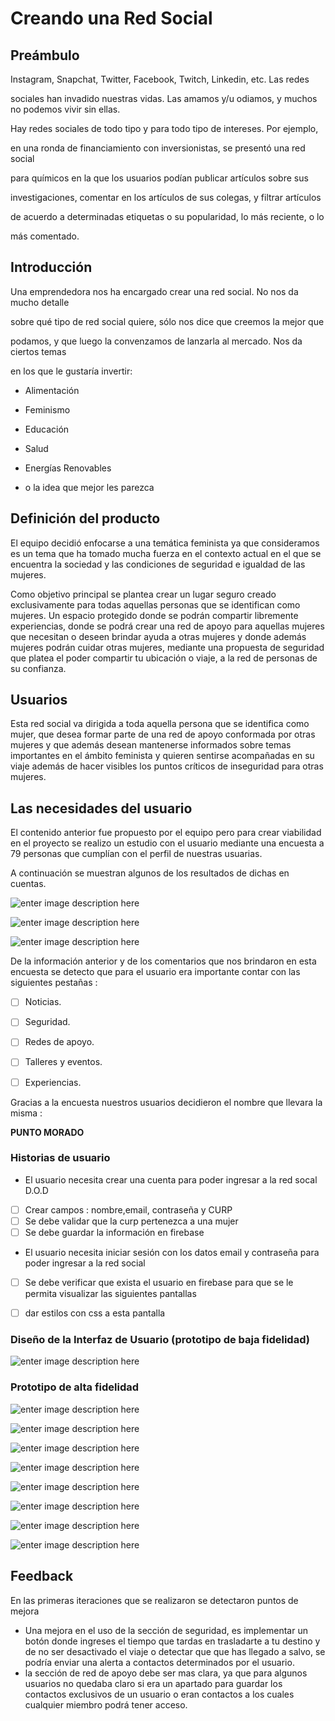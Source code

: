 # Creando una Red Social

  

## Preámbulo

  

Instagram, Snapchat, Twitter, Facebook, Twitch, Linkedin, etc. Las redes

sociales han invadido nuestras vidas. Las amamos y/u odiamos, y muchos no podemos vivir sin ellas.

  

Hay redes sociales de todo tipo y para todo tipo de intereses. Por ejemplo,

en una ronda de financiamiento con inversionistas, se presentó una red social

para químicos en la que los usuarios podían publicar artículos sobre sus

investigaciones, comentar en los artículos de sus colegas, y filtrar artículos

de acuerdo a determinadas etiquetas o su popularidad, lo más reciente, o lo

más comentado.

  

## Introducción

  

Una emprendedora nos ha encargado crear una red social. No nos da mucho detalle

sobre qué tipo de red social quiere, sólo nos dice que creemos la mejor que

podamos, y que luego la convenzamos de lanzarla al mercado. Nos da ciertos temas

en los que le gustaría invertir:

  

* Alimentación

* Feminismo

* Educación

* Salud

* Energías Renovables

* o la idea que mejor les parezca


  



##  Definición del producto

El equipo decidió enfocarse a una temática feminista ya que consideramos es un tema que ha tomado mucha fuerza en el contexto actual en el que se encuentra la sociedad y las condiciones de seguridad e igualdad de las mujeres.

Como objetivo principal se plantea crear un lugar seguro creado exclusivamente para todas aquellas personas que se identifican como mujeres. Un espacio protegido donde se podrán compartir libremente experiencias, donde se podrá crear una red de apoyo para aquellas mujeres que necesitan o deseen brindar ayuda a otras mujeres y donde además mujeres podrán cuidar otras mujeres, mediante una propuesta de seguridad que platea el poder compartir tu ubicación o viaje, a la red de personas de su confianza.

##  Usuarios

Esta red social va dirigida a toda aquella persona que se identifica como mujer, que desea formar parte de una red de apoyo conformada por otras mujeres y que además desean mantenerse informados sobre temas importantes en el ámbito feminista y quieren sentirse acompañadas en su viaje además de hacer visibles los puntos críticos de inseguridad para otras mujeres.

## Las necesidades del usuario

El contenido anterior fue propuesto por el equipo pero para crear viabilidad en el proyecto se realizo un estudio con el usuario mediante una encuesta a 79 personas que cumplían con el perfil de nuestras usuarias.

A continuación se muestran algunos de los resultados de dichas en cuentas.

![enter image description here](https://res.cloudinary.com/dn98ljs5k/image/upload/v1554613960/red-social-encuesta.jpg)
  

![enter image description here](https://res.cloudinary.com/dn98ljs5k/image/upload/v1554613978/red-social-encuesta2.jpg)



![enter image description here](https://res.cloudinary.com/dn98ljs5k/image/upload/v1554613992/red-social-encuesta.3jpeg.jpg)






De la información anterior y de los comentarios que nos brindaron en esta encuesta se detecto que para el usuario era importante contar con las siguientes pestañas :


* [ ] Noticias.

* [ ] Seguridad.

* [ ] Redes de apoyo.

* [ ] Talleres y eventos.

* [ ] Experiencias.


Gracias a la encuesta nuestros usuarios decidieron el nombre que llevara la misma :

**PUNTO MORADO**



### Historias de usuario

* El usuario necesita crear una cuenta para poder ingresar a la red socal
D.O.D
 * [ ] Crear campos : nombre,email, contraseña y CURP
 * [ ] Se debe validar que la curp pertenezca a una mujer
 * [ ] Se debe guardar la información en firebase 

 * El usuario necesita iniciar sesión con los datos email y contraseña  para poder ingresar a la red social

  * [ ] Se debe verificar que exista el usuario en firebase para que se le permita visualizar las siguientes pantallas
  * [ ] dar estilos con css a esta pantalla
  


  

### Diseño de la Interfaz de Usuario (prototipo de baja fidelidad)

  

![enter image description here](https://res.cloudinary.com/dn98ljs5k/image/upload/v1554616774/red-social-encuesta.4jpeg.jpg)


  
### Prototipo de alta fidelidad
![enter image description here](https://res.cloudinary.com/dn98ljs5k/image/upload/v1554617707/prototipo1.png)


![enter image description here](https://res.cloudinary.com/dn98ljs5k/image/upload/v1554617885/Pantalla_2.png)


![enter image description here](https://res.cloudinary.com/dn98ljs5k/image/upload/v1554617970/Pantalla_3.png)



![enter image description here](https://res.cloudinary.com/dn98ljs5k/image/upload/v1554618054/Pantalla_4.png)


![enter image description here](https://res.cloudinary.com/dn98ljs5k/image/upload/v1554618232/Pantalla_6.png)


![enter image description here](https://res.cloudinary.com/dn98ljs5k/image/upload/v1554618299/Pantalla_7.png)

![enter image description here](https://res.cloudinary.com/dn98ljs5k/image/upload/v1554618326/Pantalla_8.png)


![enter image description here](https://res.cloudinary.com/dn98ljs5k/image/upload/v1554618390/Pantalla_9.png)

## Feedback

En las primeras iteraciones que se realizaron se detectaron puntos de mejora

 - Una mejora en el uso de la sección de seguridad, es implementar un botón donde ingreses el tiempo que tardas en trasladarte a tu destino y de no ser desactivado el viaje o detectar que que has llegado a salvo, se podría enviar una alerta a contactos determinados por el usuario.
 -  la sección de red de apoyo debe ser mas clara, ya que para algunos usuarios no quedaba claro si era  un apartado para guardar los contactos exclusivos de un usuario o eran contactos a los cuales cualquier miembro podrá tener acceso.
 

